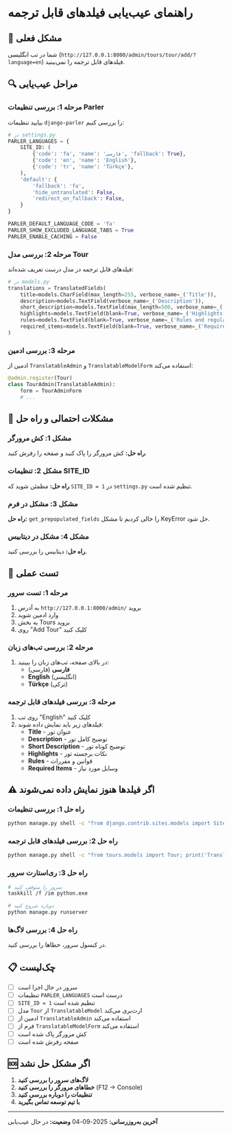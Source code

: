 # راهنمای عیب‌یابی فیلدهای قابل ترجمه

## 🎯 **مشکل فعلی**

شما در تب انگلیسی (`http://127.0.0.1:8000/admin/tours/tour/add/?language=en`) فیلدهای قابل ترجمه را نمی‌بینید.

## 🔍 **مراحل عیب‌یابی**

### **مرحله 1: بررسی تنظیمات Parler**

بیایید تنظیمات `django-parler` را بررسی کنیم:

```python
# در settings.py
PARLER_LANGUAGES = {
    SITE_ID: (
        {'code': 'fa', 'name': 'فارسی', 'fallback': True},
        {'code': 'en', 'name': 'English'},
        {'code': 'tr', 'name': 'Türkçe'},
    ),
    'default': {
        'fallback': 'fa',
        'hide_untranslated': False,
        'redirect_on_fallback': False,
    }
}

PARLER_DEFAULT_LANGUAGE_CODE = 'fa'
PARLER_SHOW_EXCLUDED_LANGUAGE_TABS = True
PARLER_ENABLE_CACHING = False
```

### **مرحله 2: بررسی مدل Tour**

فیلدهای قابل ترجمه در مدل درست تعریف شده‌اند:

```python
# در models.py
translations = TranslatedFields(
    title=models.CharField(max_length=255, verbose_name=_('Title')),
    description=models.TextField(verbose_name=_('Description')),
    short_description=models.TextField(max_length=500, verbose_name=_('Short description')),
    highlights=models.TextField(blank=True, verbose_name=_('Highlights')),
    rules=models.TextField(blank=True, verbose_name=_('Rules and regulations')),
    required_items=models.TextField(blank=True, verbose_name=_('Required items')),
)
```

### **مرحله 3: بررسی ادمین**

ادمین از `TranslatableAdmin` و `TranslatableModelForm` استفاده می‌کند:

```python
@admin.register(Tour)
class TourAdmin(TranslatableAdmin):
    form = TourAdminForm
    # ...
```

## 🚨 **مشکلات احتمالی و راه حل**

### **مشکل 1: کش مرورگر**

**راه حل:** کش مرورگر را پاک کنید و صفحه را رفرش کنید.

### **مشکل 2: تنظیمات SITE_ID**

**راه حل:** مطمئن شوید که `SITE_ID = 1` در `settings.py` تنظیم شده است.

### **مشکل 3: مشکل در فرم**

**راه حل:** `get_prepopulated_fields` را خالی کردیم تا مشکل KeyError حل شود.

### **مشکل 4: مشکل در دیتابیس**

**راه حل:** دیتابیس را بررسی کنید.

## 🔧 **تست عملی**

### **مرحله 1: تست سرور**

1. به آدرس `http://127.0.0.1:8000/admin/` بروید
2. وارد ادمین شوید
3. به بخش Tours بروید
4. روی "Add Tour" کلیک کنید

### **مرحله 2: بررسی تب‌های زبان**

1. در بالای صفحه، تب‌های زبان را ببینید:
   - **فارسی** (فارسی)
   - **English** (انگلیسی)
   - **Türkçe** (ترکی)

### **مرحله 3: بررسی فیلدهای قابل ترجمه**

1. روی تب "English" کلیک کنید
2. فیلدهای زیر باید نمایش داده شوند:
   - **Title** - عنوان تور
   - **Description** - توضیح کامل تور
   - **Short Description** - توضیح کوتاه تور
   - **Highlights** - نکات برجسته تور
   - **Rules** - قوانین و مقررات
   - **Required Items** - وسایل مورد نیاز

## ⚠️ **اگر فیلدها هنوز نمایش داده نمی‌شوند**

### **راه حل 1: بررسی تنظیمات**

```bash
python manage.py shell -c "from django.contrib.sites.models import Site; print('Sites:', Site.objects.all())"
```

### **راه حل 2: بررسی فیلدهای قابل ترجمه**

```bash
python manage.py shell -c "from tours.models import Tour; print('Translatable fields:', list(Tour._parler_meta.get_translated_fields()))"
```

### **راه حل 3: ری‌استارت سرور**

```bash
# سرور را متوقف کنید
taskkill /f /im python.exe

# دوباره شروع کنید
python manage.py runserver
```

### **راه حل 4: بررسی لاگ‌ها**

در کنسول سرور، خطاها را بررسی کنید.

## 📋 **چک‌لیست**

- [ ] سرور در حال اجرا است
- [ ] تنظیمات `PARLER_LANGUAGES` درست است
- [ ] `SITE_ID = 1` تنظیم شده است
- [ ] مدل `Tour` از `TranslatableModel` ارث‌بری می‌کند
- [ ] ادمین از `TranslatableAdmin` استفاده می‌کند
- [ ] فرم از `TranslatableModelForm` استفاده می‌کند
- [ ] کش مرورگر پاک شده است
- [ ] صفحه رفرش شده است

## 🆘 **اگر مشکل حل نشد**

1. **لاگ‌های سرور را بررسی کنید**
2. **خطاهای مرورگر را بررسی کنید** (F12 → Console)
3. **تنظیمات را دوباره بررسی کنید**
4. **با تیم توسعه تماس بگیرید**

---

**آخرین به‌روزرسانی:** 2025-09-04
**وضعیت:** در حال عیب‌یابی
